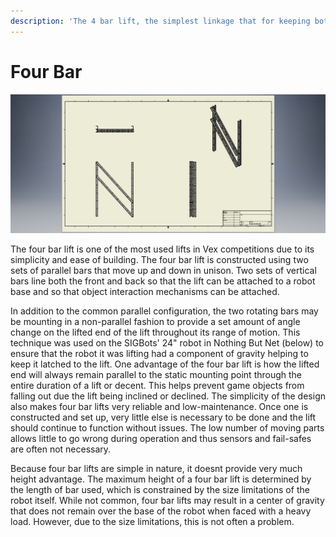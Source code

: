```yaml
---
description: 'The 4 bar lift, the simplest linkage that for keeping both ends parallel.'
---
```


# Four Bar

![](../../.gitbook/assets/4barcad.jpg)

The four bar lift is one of the most used lifts in Vex competitions due to its simplicity and ease of building. The four bar lift is constructed using two sets of parallel bars that move up and down in unison. Two sets of vertical bars line both the front and back so that the lift can be attached to a robot base and so that object interaction mechanisms can be attached.

In addition to the common parallel configuration, the two rotating bars may be mounting in a non-parallel fashion to provide a set amount of angle change on the lifted end of the lift throughout its range of motion. This technique was used on the SIGBots' 24" robot in Nothing But Net \(below\) to ensure that the robot it was lifting had a component of gravity helping to keep it latched to the lift. One advantage of the four bar lift is how the lifted end will always remain parallel to the static mounting point through the entire duration of a lift or decent. This helps prevent game objects from falling out due the lift being inclined or declined. The simplicity of the design also makes four bar lifts very reliable and low-maintenance. Once one is constructed and set up, very little else is necessary to be done and the lift should continue to function without issues. The low number of moving parts allows little to go wrong during operation and thus sensors and fail-safes are often not necessary.

Because four bar lifts are simple in nature, it doesnt provide very much height advantage. The maximum height of a four bar lift is determined by the length of bar used, which is constrained by the size limitations of the robot itself. While not common, four bar lifts may result in a center of gravity that does not remain over the base of the robot when faced with a heavy load. However, due to the size limitations, this is not often a problem.

